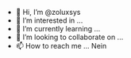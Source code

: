 - 👋 Hi, I’m @zoluxsys
- 👀 I’m interested in ...
- 🌱 I’m currently learning ...
- 💞️ I’m looking to collaborate on ...
- 📫 How to reach me ... Nein

<!---
zoluxsys/zoluxsys is a ✨ special ✨ repository because its `README.md` (this file) appears on your GitHub profile.
You can click the Preview link to take a look at your changes.
--->
